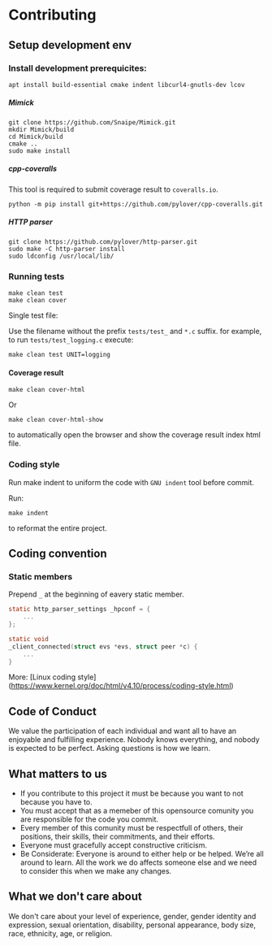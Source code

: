 # Contributing

## Setup development env

### Install development prerequicites:

```shell
apt install build-essential cmake indent libcurl4-gnutls-dev lcov
```

##### Mimick

```shell
git clone https://github.com/Snaipe/Mimick.git
mkdir Mimick/build
cd Mimick/build
cmake ..
sudo make install
```
##### cpp-coveralls

This tool is required to submit coverage result to `coveralls.io`.

```shell
python -m pip install git+https://github.com/pylover/cpp-coveralls.git
```

##### HTTP parser

```shell
git clone https://github.com/pylover/http-parser.git
sudo make -C http-parser install
sudo ldconfig /usr/local/lib/
```

### Running tests

```shell
make clean test
make clean cover
```

Single test file:

Use the filename without the prefix `tests/test_` and `*.c` suffix.
for example, to run `tests/test_logging.c` execute:

```shell
make clean test UNIT=logging
```

#### Coverage result

```shell
make clean cover-html
```

Or

```shell
make clean cover-html-show
```

to automatically open the browser and show the coverage result index html 
file.

### Coding style

Run make indent to uniform the code with `GNU indent` tool before commit.

Run:

```shell
make indent
```

to reformat the entire project.

## Coding convention

### Static members

Prepend `_` at the beginning of eavery static member.

```C
static http_parser_settings _hpconf = {
    ...
};

static void
_client_connected(struct evs *evs, struct peer *c) {
    ...
}
```

More: [Linux coding style] (https://www.kernel.org/doc/html/v4.10/process/coding-style.html)

## Code of Conduct

We value the participation of each individual and want all to have an enjoyable and fulfilling experience. Nobody knows everything, and nobody is expected to be perfect. Asking questions is how we learn.

## What matters to us
- If you contribute to this project it must be because you want to not because you have to.
- You must accept that as a memeber of this opensource comunity you are responsible for the code you commit.  
- Every member of this comunity must be respectfull of others, their positions, their skills, their commitments, and their efforts.
- Everyone must gracefully accept constructive criticism.
- Be Considerate: Everyone is around to either help or be helped. We’re all around to learn. All the work we do affects someone else and we need to consider this when we make any changes.

## What we don't care about
We don't care about your level of experience, gender, gender identity and expression, sexual orientation, disability, personal appearance, body size, race, ethnicity, age, or religion.
